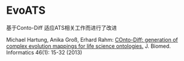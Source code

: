 # EvoATS
基于Conto-Diff 适应ATS相关工作而进行了改进

Michael Hartung, Anika Groß, Erhard Rahm:
<a href='https://dbs.uni-leipzig.de/file/contoDiff2013.pdf'>COnto-Diff: generation of complex evolution mappings for life science ontologies.</a> J. Biomed. Informatics 46(1): 15-32 (2013)
